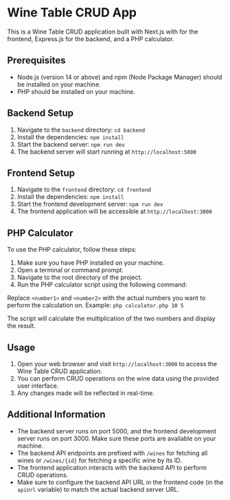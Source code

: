 # Wine Table CRUD App

This is a Wine Table CRUD application built with Next.js with for the frontend, Express.js for the backend, and a PHP calculator.

## Prerequisites

- Node.js (version 14 or above) and npm (Node Package Manager) should be installed on your machine.
- PHP should be installed on your machine.

## Backend Setup

1. Navigate to the `backend` directory: `cd backend`
2. Install the dependencies: `npm install`
3. Start the backend server: `npm run dev`
4. The backend server will start running at `http://localhost:5000`

## Frontend Setup

1. Navigate to the `frontend` directory: `cd frontend`
2. Install the dependencies: `npm install`
3. Start the frontend development server: `npm run dev`
4. The frontend application will be accessible at `http://localhost:3000`

## PHP Calculator

To use the PHP calculator, follow these steps:

1. Make sure you have PHP installed on your machine.
2. Open a terminal or command prompt.
3. Navigate to the root directory of the project.
4. Run the PHP calculator script using the following command:

Replace `<number1>` and `<number2>` with the actual numbers you want to perform the calculation on.
Example: `php calculator.php 10 5`

The script will calculate the multiplication of the two numbers and display the result.

## Usage

1. Open your web browser and visit `http://localhost:3000` to access the Wine Table CRUD application.
2. You can perform CRUD operations on the wine data using the provided user interface.
3. Any changes made will be reflected in real-time.

## Additional Information

- The backend server runs on port 5000, and the frontend development server runs on port 3000. Make sure these ports are available on your machine.
- The backend API endpoints are prefixed with `/wines` for fetching all wines or `/wines/{id}` for fetching a specific wine by its ID.
- The frontend application interacts with the backend API to perform CRUD operations.
- Make sure to configure the backend API URL in the frontend code (in the `apiUrl` variable) to match the actual backend server URL.
